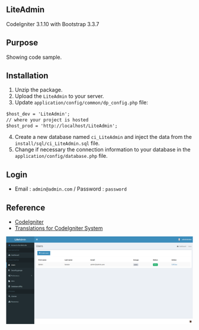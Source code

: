 ## LiteAdmin

CodeIgniter 3.1.10 with Bootstrap 3.3.7

## Purpose

Showing code sample.

## Installation

1. Unzip the package.
2. Upload the `LiteAdmin` to your server.
3. Update `application/config/common/dp_config.php` file:

```
$host_dev = 'LiteAdmin';
// where your project is hosted
$host_prod = 'http://localhost/LiteAdmin';
```

4. Create a new database named `ci_LiteAdmin` and inject the data from the `install/sql/ci_LiteAdmin.sql` file.
5. Change if necessary the connection information to your database in the `application/config/database.php` file.

## Login

- Email : `admin@admin.com` / Password : `password`

## Reference

- [CodeIgniter](https://github.com/bcit-ci/CodeIgniter)
- [Translations for CodeIgniter System](https://github.com/bcit-ci/codeigniter3-translations)


![Alt text](/LiteAdmin.png?raw=true "Optional Title")
